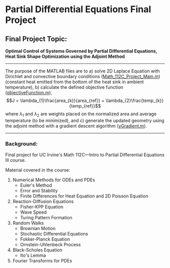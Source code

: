 # Partial Differential Equations Final Project

## Final Project Topic: 
**Optimal Control of Systems Governed by Partial Differential Equations, Heat Sink Shape Optimization using the Adjoint Method**

---

The purpose of the MATLAB files are to a) solve 2D Laplace Equation with Dirichlet and convective boundary conditions ([Math_112C_Project_Main.m](Math_112C_Project_Main.m)) (constant heat emitted from the bottom of the heat sink in ambient temperature), b) calculate the defined objective function ([objectiveFunction.m](objectiveFunction.m)),
$$J = \lambda_{1}\frac{area_{k}}{area_{ref}} + \lambda_{2}\frac{temp_{k}}{temp_{ref}}$$
where $\lambda_{1}$ and $\lambda_{2}$ are weights placed on the normalized area and average temperature (to be minimized), and c) generate the updated geometry using the adjoint method with a gradient descent algorithm ([yGradient.m](yGradient.m)).

---

### Background:
Final project for UC Irvine's Math 112C—Intro to Partial Differential Equations III course.

Material covered in the course:
  1. Numerical Methods for ODEs and PDEs
     - Euler's Method
     - Error and Stability
     - Finite Differences for Heat Equation and 2D Poisson Equation
  2. Reaction-Diffusion Equations
     - Fisher-KPP Equation
     - Wave Speed
     - Turing Pattern Formation
  3. Random Walks
     - Brownian Motion
     - Stochastic Differential Equations
     - Fokker-Planck Equation
     - Ornstein-Uhlenbeck Process
  5. Black-Scholes Equation
     - Ito's Lemma
  6. Fourier Transforms for PDEs
